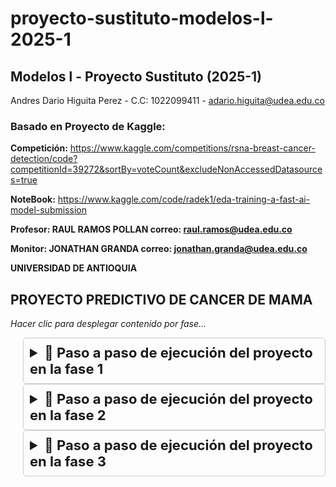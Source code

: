 # **proyecto-sustituto-modelos-l-2025-1**

## **Modelos l - Proyecto Sustituto (2025-1)**

Andres Dario Higuita Perez - C.C: 1022099411 - adario.higuita@udea.edu.co

### **Basado en Proyecto de Kaggle:**

**Competición:**
https://www.kaggle.com/competitions/rsna-breast-cancer-detection/code?competitionId=39272&sortBy=voteCount&excludeNonAccessedDatasources=true

**NoteBook:**
https://www.kaggle.com/code/radek1/eda-training-a-fast-ai-model-submission


**Profesor: RAUL RAMOS POLLAN correo: raul.ramos@udea.edu.co**

**Monitor: JONATHAN GRANDA correo: jonathan.granda@udea.edu.co**

**UNIVERSIDAD DE ANTIOQUIA**


## **PROYECTO PREDICTIVO DE CANCER DE MAMA**
*Hacer clic para desplegar contenido por fase...*
<details style="margin-left: 20px; border: 1px solid #ccc; padding: 10px; border-radius: 5px;">
<summary style="cursor: pointer; font-weight: bold; font-size:22px">📁 Paso a paso de ejecución del proyecto en la fase 1</summary>
<br>

*Ejecutar el notebook con **googleColab** prioritariamente para una correcta conexión a Drive institucional...*

*En el notebook hay un cuadro de codigo para su ejecución despues de la lectura de cada paso...*

1. Se realiza la instalación librerías necesarias para la correcta ejecución del los siguientes pasos.

*Ignorar advertencias de conflicto de dependencias, ya que es un conflicto dificil de resolver en la versiones de colab, mas sin embargo los bloques de codigo se ejecutan sin problema en su mayoria y solo hay un paso que puede fallar pero tiene solución indicada.*


2. Se realiza ejecución de codigo para la conexión a Drive donde estarán alojados los archivos de train y test, previamente compartidos al profesor Raul y monitor Jonathan. Para ello deben realizar lo siguiente:

**⚠️ ¡¡IMPORTANTE!!**  
   **Siga los siguientes pasos en orden, de arriba hacia abajo, para que la sincronización con Google Drive sea exitosa:**

   a. ✅ **Aceptar acceso compartido**  
      Acepte la invitación para acceder a la carpeta **Modelos_l** compartida por **Andrés Higuita** desde el correo `adario.higuita@udea.edu.co`.

   b. 📂 **Mover la carpeta a “Mi unidad”**  
      Ingrese a su [Google Drive](https://drive.google.com), ubique la carpeta **Modelos_l** en la sección **"Compartido conmigo"**, y arrástrela hacia **"Mi unidad"**.  
      Esto añadirá un acceso directo necesario para gestionarla desde el Notebook en Colab.

   c. ▶️ **Ejecutar el código de conexión**  
      En el Notebook de Colab, ejecute la celda correspondiente para montar Google Drive.

   d. 🔐 **Autorizar acceso a archivos**  
      Cuando se lo solicite, permita que el Notebook acceda a sus archivos de Google Drive.

   e. 🏫 **Usar cuenta institucional**  
      Inicie sesión con su **cuenta institucional** (la misma a la que se compartió la carpeta **Modelos_l**).

   f. ✅ **Aceptar todos los permisos**  
      Acepte **todas las solicitudes de permisos por defecto**. En total, son **8 servicios** que el Notebook necesita para acceder y sincronizar.

   g. ☁️ **Confirmar y sincronizar**  
      Una vez completados los pasos anteriores, el sistema sincronizará automáticamente los archivos compartidos.

   h. 📁 **Ruta de acceso en el entorno Colab**  
      Los archivos estarán disponibles desde la siguiente ruta dentro del entorno del Notebook:  
      `/content/drive/MyDrive/Modelos_l/`

3. Una vez aceptado el acceso a la carpeta compartida en Google Drive, se procede a extraer los archivos necesarios para el entrenamiento y prueba del modelo desde la carpeta base **Modelos_l**. Para ello, debe ejecutarse el bloque de código correspondiente en el notebook.

   Este paso realizará lo siguiente:

   - 📁 Se crea automáticamente una carpeta llamada **`rsna_project`** dentro del directorio **`/content/`** del entorno de Colab.
   - 📦 Dentro de esta carpeta se extraen o ubican los archivos y carpetas compartidas desde Drive, específicamente:
     - `train.csv` → Archivo con datos de entrenamiento.
     - `test.csv` → Archivo con datos de prueba.
     - `train_images/` → Carpeta que contiene las imágenes utilizadas para entrenar el modelo.
     - `test_images/` → Carpeta que contiene las imágenes que serán utilizadas para realizar predicciones.

   ✅ Asegúrese de que los archivos estén correctamente ubicados en la carpeta **Modelos_l** dentro de su Google Drive antes de ejecutar este paso.


4. Se realiza importación de librerias.

**⚠️ ¡¡IMPORTANTE!!**  
   Si aparece un error al importar `fastai.vision.all`, debe **reiniciar el entorno de ejecución** siguiendo estos pasos:

   a. 🧭 Dirígete a la barra de opciones superior del notebook de Colab.  
   b. 🔄 Haz clic en **"Entorno de ejecución"**.  
   c. 📌 En el menú desplegable, selecciona **"Reiniciar la sesión"**.  
   d. ⏳ Espera unos segundos a que se reinicie el entorno por completo.  
   e. ✅ Una vez reiniciado, puedes continuar ejecutando el resto del código **sin inconvenientes**.

   ---

   💡 *Reiniciar el entorno suele resolver errores relacionados con incompatibilidades temporales de librerías.*


5. Se define ruta de trabajo y cargar train.csv


6. Se acondiciona función para leer .dcm como imagen


7. Se acondiciona función para obtener el path de cada imagen .dcm


8. Se realiza un filtrado de las imágenes que realmente existen dentro del train


9. Se preparan los datos con DataBlock


10. Se realiza entrenamiento del modelo


11. Se hacen predicciones sobre el set de prueba


12. Se genera archivo submission.csv con los resultados de la predicción realizada


</details>

<details style="margin-left: 20px; border: 1px solid #ccc; padding: 10px; border-radius: 5px;">
<summary style="cursor: pointer; font-weight: bold; font-size:22px">📁 Paso a paso de ejecución del proyecto en la fase 2</summary>
<br>

## **CONSIDERACIONES INICIALES**

* *En esta fase 2 es necesario contemplar que la ejecución de la misma se realizará en un SO Linux (preferiblemente Ubuntu) con Docker instalado de acuerdo a la documentación oficial en https://docs.docker.com/engine/install/*

* *Por favor leer detalladamente y seguir las instrucciones de arriba hacia abajo*

### **PASOS PARA LA CORRECTA EJECUCIÓN**

Al clonar o descargar este repositorio obtenemos la carpeta fase-2 con los archivos:

*Cada archivo tiene los comentarios con explicaciones necesarias dado el caso*

├── Dockerfile

├── export.pkl

├── helpers.py

├── predict.py

├── requirements.txt

├── submission.csv

├── test.csv

├── train.csv

├── train.py

**Posteriormente ubicados en la carpeta fase-2, realizamos lo siguiente:**

Construimos la imagen de Docker con el comando:
```bash
sudo docker build -t cancer_prediction_model .
```
***PD: Por favor tener un poco de paciencia en la espera de la construcción de la imagen ya que para la ejecución de este proyecto es explicitamente necesario usar librerias de torch y fastai las cuales son extensas***

Esta imagen creada contiene los mismos archivos del repositorio y ademas las carpetas **test_images** (*contiene imagenes para procesar una predicción*) y **train_images** (*contiene una cantidad limitada de 94 imagenes para el entrenamiento*), esto con la finalidad mensionada por parte del profesor que este fuese autocontenido, estas carpetas contienen las imagenes para testear/predecir y las imagenes para entrenar el modelo.

Con esta imagen podemos hacer ejecuciones:

#### **DESDE LA PARTE EXTERNA DEL CONTENEDOR**

##### **PREDECIR CANCER DE MAMA**
Podemos precedir indicandole la ubicación del archivo **test.csv** (*que contiene los indices y datos de las imagenes a predecir cancer de mama*), la ubicación del **export.pkl** (*el modelo entrenado*), la ubicación del archivo **submission.csv** (*el archivo que contiene las predicciones resultantes*) y por ultimo se indica que se ejecute el archivo **predict.py** con el siguiente script:

```bash
sudo docker run --rm -v $(pwd)/submission.csv:/app/submission.csv -v $(pwd)/test.csv:/app/test.csv -v $(pwd)/export.pkl:/app/export.pkl cancer_prediction_model python predict.py
```
Obteniendo **submission.csv** como el siguiente:
```bash
image_id,cancer
736471439,0.22821328043937683
```

*PD: Las imagenes indicadas en el archivo **test.csv** se encuentran dentro del contenedor con la finalidad de autogestión.*

##### **ENTRENAR EL MODELO DE PREDICCIÓN**
Podemos entrenar el modelo indicandole la ubicación del archivo **train.csv** (*que contiene los indices y datos de las imagenes para entrenar el modelo*), la ubicación del **export.pkl** (*el modelo entrenado y que será sobreescrito con el nuevo entrenamiento realizado*) y por ultimo se indica que se ejecute el archivo **train.py** con el siguiente script:

```bash
sudo docker run --rm -v $(pwd)/export.pkl:/export.pkl -v $(pwd)/train.csv:/train.csv cancer_prediction_model python train.py
```
Una vez finalizada la ejecución se obtiene el archivo **export.pkl** con el cual podemos hacer nuevas predicción y validar su rendimiento.

*PD: Las imagenes indicadas en el archivo **train.csv** se encuentran dentro del contenedor con la finalidad de autogestión.*


#### **DESDE LA PARTE INTERNA DEL CONTENEDOR**

Debemos de ingresar al contenedor con el siguiente comando:

```bash
sudo docker run -it cancer_prediction_model bash
```

##### **PREDECIR CANCER DE MAMA**
Podemos precedir ajustando las variables del archivo **test.csv** (*que contiene los indices y datos de las imagenes a predecir cancer de mama*) si se requiere y solo sería ejecutar el archivo **predict.py** con el siguiente script:

```bash
python predict.py
```
Obteniendo **submission.csv** como el siguiente:
```bash
image_id,cancer
736471439,0.22821328043937683
```

*PD: Las imagenes indicadas en el archivo **test.csv** se encuentran dentro del contenedor con la finalidad de autogestión.*

##### **ENTRENAR EL MODELO DE PREDICCIÓN**
Podemos entrenar el modelo ajustando las variables del archivo del archivo **train.csv** (*que contiene los indices y datos de las imagenes para entrenar el modelo*) si se requiere y se ejecuta el  archivo **train.py** con el siguiente script:

```bash
python train.py
```
Una vez finalizada la ejecución se obtiene el archivo **export.pkl** con el cual podemos hacer nuevas predicción y validar su rendimiento.

*PD: Las imagenes indicadas en el archivo **train.csv** se encuentran dentro del contenedor con la finalidad de autogestión.*

</details>

<details style="margin-left: 20px; border: 1px solid #ccc; padding: 10px; border-radius: 5px;">
<summary style="cursor: pointer; font-weight: bold; font-size:22px">📁 Paso a paso de ejecución del proyecto en la fase 3</summary>
<br>

*Proximamente...*

</details>
